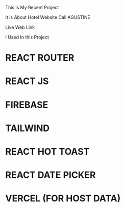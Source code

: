 This is My Recent Project

It is About Hotel Website 
Call AGUSTINE



Live Web Link

I Used In this Project
# REACT ROUTER
# REACT JS
# FIREBASE
# TAILWIND
# REACT HOT TOAST
# REACT DATE PICKER
# VERCEL (FOR HOST DATA)
